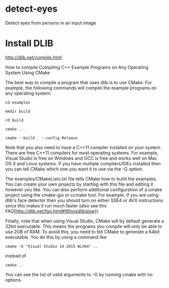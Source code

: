 # detect-eyes
Detect eyes from persons in an input image

# Install DLIB

http://dlib.net/compile.html

How to compile
Compiling C++ Example Programs on Any Operating System Using CMake

The best way to compile a program that uses dlib is to use CMake. For example, the following commands will compile the example programs on any operating system:


`cd examples`

`mkdir build`

`cd build`

`cmake ..`

`cmake --build . --config Release`


Note that you also need to have a C++11 compiler installed on your system. There are free C++11 compilers for most operating systems. For example, Visual Studio is free on Windows and GCC is free and works well on Mac OS X and Linux systems. If you have multiple compilers/IDEs installed then you can tell CMake which one you want it to use via the -G option.


The examples/CMakeLists.txt file tells CMake how to build the examples. You can create your own projects by starting with this file and editing it however you like. You can also perform additional configuration of a cmake project using the cmake-gui or ccmake tool. For example, if you are using dlib's face detector then you should turn on either SSE4 or AVX instructions since this makes it run much faster (also see this FAQ[http://dlib.net/faq.html#Whyisdlibslow]).


Finally, note that when using Visual Studio, CMake will by default generate a 32bit executable. This means the programs you compile will only be able to use 2GB of RAM. To avoid this, you need to tell CMake to generate a 64bit executable. You do this by using a command like


`cmake -G "Visual Studio 14 2015 Win64" ..`

instead of

`cmake ..`

You can see the list of valid arguments to -G by running cmake with no options.
